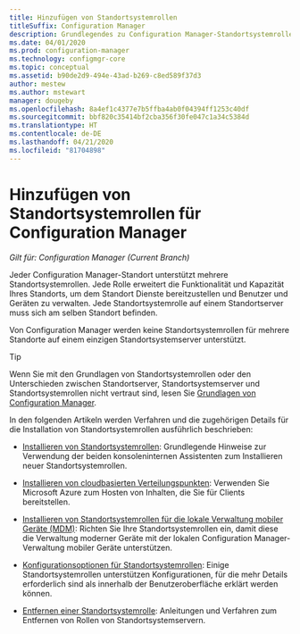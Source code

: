 ```yaml
---
title: Hinzufügen von Standortsystemrollen
titleSuffix: Configuration Manager
description: Grundlegendes zu Configuration Manager-Standortsystemrollen und wie sie zum Erweitern der Funktionalität und der Kapazität Ihres Standorts hinzugefügt werden
ms.date: 04/01/2020
ms.prod: configuration-manager
ms.technology: configmgr-core
ms.topic: conceptual
ms.assetid: b90de2d9-494e-43ad-b269-c8ed589f37d3
author: mestew
ms.author: mstewart
manager: dougeby
ms.openlocfilehash: 8a4ef1c4377e7b5ffba4ab0f04394ff1253c40df
ms.sourcegitcommit: bbf820c35414bf2cba356f30fe047c1a34c5384d
ms.translationtype: HT
ms.contentlocale: de-DE
ms.lasthandoff: 04/21/2020
ms.locfileid: "81704898"
---
```

# <a name="add-site-system-roles-for-configuration-manager"></a>Hinzufügen von Standortsystemrollen für Configuration Manager

*Gilt für: Configuration Manager (Current Branch)*

Jeder Configuration Manager-Standort unterstützt mehrere Standortsystemrollen. Jede Rolle erweitert die Funktionalität und Kapazität Ihres Standorts, um dem Standort Dienste bereitzustellen und Benutzer und Geräten zu verwalten. Jede Standortsystemrolle auf einem Standortserver muss sich am selben Standort befinden.

Von Configuration Manager werden keine Standortsystemrollen für mehrere Standorte auf einem einzigen Standortsystemserver unterstützt.

> [!TIP]
> Wenn Sie mit den Grundlagen von Standortsystemrollen oder den Unterschieden zwischen Standortserver, Standortsystemserver und Standortsystemrollen nicht vertraut sind, lesen Sie [Grundlagen von Configuration Manager](../../../understand/fundamentals.md).

In den folgenden Artikeln werden Verfahren und die zugehörigen Details für die Installation von Standortsystemrollen ausführlich beschrieben:

- [Installieren von Standortsystemrollen](install-site-system-roles.md): Grundlegende Hinweise zur Verwendung der beiden konsoleninternen Assistenten zum Installieren neuer Standortsystemrollen.

- [Installieren von cloudbasierten Verteilungspunkten](install-cloud-based-distribution-points-in-microsoft-azure.md): Verwenden Sie Microsoft Azure zum Hosten von Inhalten, die Sie für Clients bereitstellen.

- [Installieren von Standortsystemrollen für die lokale Verwaltung mobiler Geräte (MDM)](../../../../mdm/get-started/install-site-system-roles-for-on-premises-mdm.md): Richten Sie Ihre Standortsystemrollen ein, damit diese die Verwaltung moderner Geräte mit der lokalen Configuration Manager-Verwaltung mobiler Geräte unterstützen.

- [Konfigurationsoptionen für Standortsystemrollen](configuration-options-for-site-system-roles.md): Einige Standortsystemrollen unterstützen Konfigurationen, für die mehr Details erforderlich sind als innerhalb der Benutzeroberfläche erklärt werden können.

- [Entfernen einer Standortsystemrolle](../install/uninstall-sites-and-hierarchies.md#bkmk_role): Anleitungen und Verfahren zum Entfernen von Rollen von Standortsystemservern.
